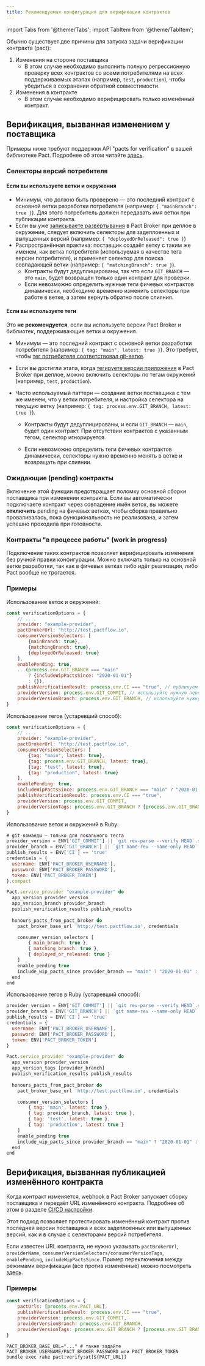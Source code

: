 ```yaml
---
title: Рекомендуемая конфигурация для верификации контрактов
---
```


import Tabs from '@theme/Tabs';
import TabItem from '@theme/TabItem';

Обычно существует две причины для запуска задачи верификации контракта (pact):

1. Изменения на стороне поставщика
    * В этом случае необходимо выполнить полную регрессионную проверку всех контрактов со всеми потребителями на всех
      поддерживаемых этапах (например, `test`, `production`), чтобы убедиться в сохранении обратной совместимости.
2. Изменения в контракте
    * В этом случае необходимо верифицировать только изменённый контракт.

## Верификация, вызванная изменением у поставщика

Примеры ниже требуют поддержки API "pacts for verification" в вашей библиотеке Pact. Подробнее об этом
читайте [здесь](../pact_broker/advanced_topics/provider_verification_results_ru#pacts-for-verification).

### Селекторы версий потребителя

#### Если вы используете ветки и окружения

* Минимум, что должно быть проверено — это последний контракт с основной ветки разработки потребителя (например:
  `{ "mainBranch": true }`). Для этого потребитель должен передавать имя ветки при публикации контракта.
* Если вы уже [записываете развёртывания](../pact_broker/recording_deployments_and_releases) в Pact Broker при деплое в
  окружение, следует включить селекторы для задеплоенных и выпущенных версий (например:
  `{ "deployedOrReleased": true }`)
* Распространённая практика: поставщик создаёт ветку с таким же именем, как ветка потребителя (используемая в качестве
  тега версии потребителя), и применяет селектор для поиска совпадающей ветки (например: `{ "matchingBranch": true }`).
    * Контракты будут дедуплицированы, так что если `GIT_BRANCH` — это `main`, будет возвращён только один контракт для
      проверки.
    * Если невозможно определить нужные теги фичевых контрактов динамически, необходимо временно изменить селекторы при
      работе в ветке, а затем вернуть обратно после слияния.

#### Если вы используете теги

Это **не рекомендуется**, если вы используете версии Pact Broker и библиотек, поддерживающие ветки и окружения.

* Минимум — это последний контракт с основной ветки разработки потребителя (например: `{ tag: "main", latest: true }`).
  Это требует, чтобы [тег потребителя соответствовал git-ветке](../consumer/recommended_configuration_ru).

* Если вы достигли этапа, когда [тегируете версии приложения](../pact_nirvana/step_6_ru) в Pact Broker при деплое, можно
  включить селекторы по тегам окружений (например, `test`, `production`).

* Часто используемый паттерн — создание ветки поставщика с тем же именем, что у ветки потребителя, и настройка селектора
  на текущую ветку (например: `{ tag: process.env.GIT_BRANCH, latest: true }`).

    * Контракты будут дедуплицированы, и если `GIT_BRANCH` — `main`, будет один контракт. При отсутствии контрактов с
      указанным тегом, селектор игнорируется.

    * Если невозможно определить теги фичевых контрактов динамически, селекторы нужно временно менять в ветке и
      возвращать при слиянии.

### Ожидающие (pending) контракты

Включение этой функции предотвращает поломку основной сборки поставщика при изменении контракта. Если вы автоматически
подключаете контракт через совпадение имён веток, вы можете **отключить** pending на фичевых ветках, чтобы сборка
правильно проваливалась, пока функциональность не реализована, и затем успешно проходила при готовности.

### Контракты "в процессе работы" (work in progress)

Подключение таких контрактов позволяет верифицировать изменения без ручной правки конфигурации. Можно включать только на
основной ветке разработки, так как в фичевых ветках либо идёт реализация, либо Pact вообще не трогается.

### Примеры

Использование веток и окружений:

```js
const verificationOptions = {
    // ....
    provider: "example-provider",
    pactBrokerUrl: "http://test.pactflow.io",
    consumerVersionSelectors: [
        {mainBranch: true},
        {matchingBranch: true},
        {deployedOrReleased: true}
    ],
    enablePending: true,
    ...(process.env.GIT_BRANCH === "main"
        ? {includeWipPactsSince: "2020-01-01"}
        : {}),
    publishVerificationResult: process.env.CI === "true", // публикуем только из CI
    providerVersion: process.env.GIT_COMMIT, // используйте нужную переменную CI
    providerVersionBranch: process.env.GIT_BRANCH, // используйте нужную переменную CI
}
````

Использование тегов (устаревший способ):

```js
const verificationOptions = {
    // ....
    provider: "example-provider",
    pactBrokerUrl: "http://test.pactflow.io",
    consumerVersionSelectors: [
        {tag: "main", latest: true},
        {tag: process.env.GIT_BRANCH, latest: true},
        {tag: "test", latest: true},
        {tag: "production", latest: true}
    ],
    enablePending: true,
    includeWipPactsSince: process.env.GIT_BRANCH === "main" ? "2020-01-01" : undefined,
    publishVerificationResult: process.env.CI === "true",
    providerVersion: process.env.GIT_COMMIT,
    providerVersionTags: process.env.GIT_BRANCH ? [process.env.GIT_BRANCH] : [],
}
```

Использование веток и окружений в Ruby:

```js
# git-команды — только для локального теста
provider_version = ENV['GIT_COMMIT'] || `git rev-parse --verify HEAD`.strip
provider_branch = ENV['GIT_BRANCH'] || `git name-rev --name-only HEAD`.strip
publish_results = ENV['CI'] == 'true'
credentials = {
  username: ENV['PACT_BROKER_USERNAME'],
  password: ENV['PACT_BROKER_PASSWORD'],
  token: ENV['PACT_BROKER_TOKEN']
}.compact

Pact.service_provider "example-provider" do
  app_version provider_version
  app_version_branch provider_branch
  publish_verification_results publish_results
  
  honours_pacts_from_pact_broker do
    pact_broker_base_url 'http://test.pactflow.io', credentials

    consumer_version_selectors [
        { main_branch: true },
        { matching_branch: true },
        { deployed_or_released: true }
    ]
    enable_pending true
    include_wip_pacts_since provider_branch == "main" ? "2020-01-01" : nil
  end
end
```

Использование тегов в Ruby (устаревший способ):

```js
provider_version = ENV['GIT_COMMIT'] || `git rev-parse --verify HEAD`.strip
provider_branch = ENV['GIT_BRANCH'] || `git name-rev --name-only HEAD`.strip
publish_results = ENV['CI'] == 'true'
credentials = {
  username: ENV['PACT_BROKER_USERNAME'],
  password: ENV['PACT_BROKER_PASSWORD'],
  token: ENV['PACT_BROKER_TOKEN']
}

Pact.service_provider "example-provider" do
  app_version provider_version
  app_version_tags [provider_branch]
  publish_verification_results publish_results
  
  honours_pacts_from_pact_broker do
    pact_broker_base_url 'http://test.pactflow.io', credentials

    consumer_version_selectors [
        { tag: 'main', latest: true },
        { tag: provider_branch, latest: true },
        { tag: 'test', latest: true },
        { tag: 'production', latest: true }
    ]
    enable_pending true
    include_wip_pacts_since provider_branch == "main" ? "2020-01-01" : nil
  end
end
```

## Верификация, вызванная публикацией изменённого контракта

Когда контракт изменяется, webhook в Pact Broker запускает сборку поставщика и передаёт URL изменённого контракта.
Подробнее об этом в разделе [CI/CD настройки](../pact_nirvana/step_6_ru#Добавление-новой-задачи-верификации-поставщика).

Этот подход позволяет протестировать изменённый контракт против последней версии поставщика и всех задеплоенных или
выпущенных версий, как и в случае с селекторами версий потребителя.

Если известен URL контракта, не нужно указывать `pactBrokerUrl`, `providerName`,
`consumerVersionSelectors/consumerVersionTags`, `enablePending`, `includeWipPactsSince`. Пример переключения между
режимами верификации (все против изменённые) можно
посмотреть [здесь](https://github.com/pactflow/example-provider/blob/f1c91ec9f6ab428f95e03cce27c9bd525ee37107/src/product/product.pact.test.js#L23-L75).

### Примеры

```js
const verificationOptions = {
    pactUrls: [process.env.PACT_URL],
    publishVerificationResult: process.env.CI === "true",
    providerVersion: process.env.GIT_COMMIT,
    providerVersionBranch: process.env.GIT_BRANCH,
    providerVersionTags: process.env.GIT_BRANCH ? [process.env.GIT_BRANCH] : [],
}
```

```shell
PACT_BROKER_BASE_URL="..." # также задайте PACT_BROKER_USERNAME/PACT_BROKER_PASSWORD или PACT_BROKER_TOKEN
bundle exec rake pact:verify:at[${PACT_URL}]
```
